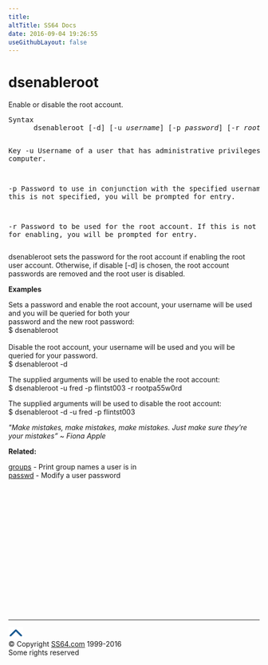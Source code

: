 ```yaml
---
title:
altTitle: SS64 Docs
date: 2016-09-04 19:26:55
useGithubLayout: false
---
```

<!-- #BeginLibraryItem "/Library/head_osx.lbi" --><!-- #EndLibraryItem --><h1>dsenableroot</h1> 
<p>Enable or disable the root account.</p>
<pre>Syntax
      dsenableroot [-d] [-u <i>username</i>] [-p <i>password</i>] [-r <i>rootPassword</i>]

Key
   -u   Username of a user that has administrative privileges on this computer.

   -p   Password to use in conjunction with the specified username.
        If this is not specified, you will be prompted for entry.

   -r   Password to be used for the root account.
        If this is not specified for enabling, you will be prompted for entry.</pre>
<p>dsenableroot sets the password for the root account if enabling the root      user account.  Otherwise, if disable [-d] is chosen, the root account      passwords are removed and the root user is disabled.</p>
<p><b>Examples</b></p>
<p>Sets a password and enable the root account, your username will be used and you will be queried for both your<br>
password and the new root password:<br>
<span class="code">$ dsenableroot</span><br>
<br>
 Disable the root account, your username will be used and you will be queried for your               password.      <br>
<span class="code">$ dsenableroot -d</span></p>
<p>The supplied arguments will be used to enable the root account:<br>
<span class="code">$ dsenableroot -u fred -p flintst003 -r rootpa55w0rd</span></p>
<p>The supplied arguments will be used to disable the root account:<br>
<span class="code">$ dsenableroot -d -u fred -p flintst003</span></p>
<p class="quote"><i>"Make mistakes, make mistakes, make mistakes. Just make sure they’re your mistakes” ~ Fiona Apple</i></p>
<p><b>Related:</b></p>
<p><a href="id.html">groups</a> - Print group names a user is in<br>
<a href="passwd.html">passwd</a> - Modify a user password</p><!-- #BeginLibraryItem "/Library/foot_osx.lbi" --><p><script async="" src="//pagead2.googlesyndication.com/pagead/js/adsbygoogle.js"></script>
<!-- OSX300 -->
<ins class="adsbygoogle" style="display:inline-block;width:300px;height:250px" data-ad-client="ca-pub-6140977852749469" data-ad-slot="1823340303"></ins>
<script>
(adsbygoogle = window.adsbygoogle || []).push({});
</script></p>
<hr>
<div id="bl" class="footer"><a href="#"><img src="../images/top.png" width="30" height="22" alt="Back to the Top"></a></div>
<div id="br" class="footer, tagline">© Copyright <a href="http://ss64.com/">SS64.com</a> 1999-2016<br>
Some rights reserved</div><!-- #EndLibraryItem -->
